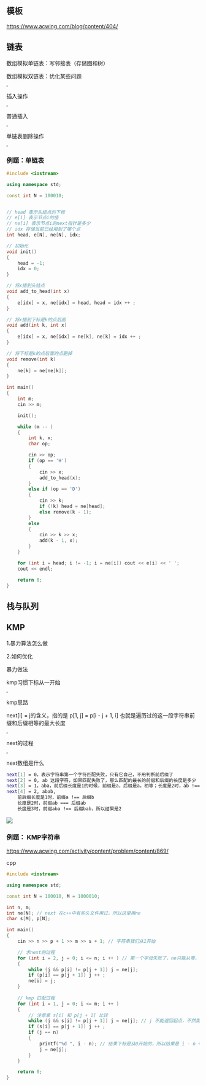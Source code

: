 ## 模板

https://www.acwing.com/blog/content/404/

## 链表

数组模拟单链表：写邻接表（存储图和树）

数组模拟双链表：优化某些问题

<img src="http://cdn.wangtongmeng.com/20240921120756-121b7d.png" style="zoom: 25%;" />

插入操作

<img src="http://cdn.wangtongmeng.com/20240921123506-357223.png" style="zoom:25%;" />

普通插入

<img src="http://cdn.wangtongmeng.com/20240921123946-10263b.png" style="zoom:25%;" />

单链表删除操作

<img src="http://cdn.wangtongmeng.com/20240921124244-4b1b3f.png" style="zoom:25%;" />

### 例题：单链表

```cpp
#include <iostream>

using namespace std;

const int N = 100010;


// head 表示头结点的下标
// e[i] 表示节点i的值
// ne[i] 表示节点i的next指针是多少
// idx 存储当前已经用到了哪个点
int head, e[N], ne[N], idx;

// 初始化
void init()
{
    head = -1;
    idx = 0;
}

// 将x插到头结点
void add_to_head(int x)
{
    e[idx] = x, ne[idx] = head, head = idx ++ ;
}

// 将x插到下标是k的点后面
void add(int k, int x)
{
    e[idx] = x, ne[idx] = ne[k], ne[k] = idx ++ ;
}

// 将下标是k的点后面的点删掉
void remove(int k)
{
    ne[k] = ne[ne[k]];
}

int main()
{
    int m;
    cin >> m;

    init();

    while (m -- )
    {
        int k, x;
        char op;

        cin >> op;
        if (op == 'H')
        {
            cin >> x;
            add_to_head(x);
        }
        else if (op == 'D')
        {
            cin >> k;
            if (!k) head = ne[head];
            else remove(k - 1);
        }
        else
        {
            cin >> k >> x;
            add(k - 1, x);
        }
    }

    for (int i = head; i != -1; i = ne[i]) cout << e[i] << ' ';
    cout << endl;

    return 0;
}
```



## 栈与队列

## KMP

1.暴力算法怎么做

2.如何优化

暴力做法

kmp习惯下标从一开始

<img src="http://cdn.wangtongmeng.com/20240922155124-6421db.png" style="zoom:25%;" />

kmp思路

next[i] = j的含义，指的是 p[1, j] = p[i - j + 1, i] 也就是遍历过的这一段字符串前缀和后缀相等的最大长度

<img src="http://cdn.wangtongmeng.com/20240922160559-f9ab49.png" style="zoom:25%;" />

next的过程

<img src="http://cdn.wangtongmeng.com/20240922211234-b01760.png" style="zoom:25%;" />

next数组是什么

```bash
next[1] = 0，表示字符串第一个字符匹配失败，只有它自己，不用判断前后缀了
next[2] = 0, ab 这段字符，如果匹配失败了，那么匹配的最长的前缀和后缀的长度是多少
next[3] = 1，aba，前后缀长度是1的时候，前缀是a，后缀是a，相等；长度是2时，ab !== ba
next[4] = 2, abab, 
	前后缀长度是1时，前缀a !== 后缀b
	长度是2时，前缀ab === 后缀ab
	长度是3时，前缀aba !== 后缀bab，所以结果是2
```



![](http://cdn.wangtongmeng.com/20240922164348-5faa8d.png)

### 例题： KMP字符串

https://www.acwing.com/activity/content/problem/content/869/

cpp

```cpp
#include <iostream>

using namespace std;

const int N = 100010, M = 1000010;

int n, m;
int ne[N]; // next 在c++中有些头文件用过，所以这里用ne
char s[M], p[N];

int main()
{
    cin >> n >> p + 1 >> m >> s + 1; // 字符串我们从1开始

    // 求next的过程
    for (int i = 2, j = 0; i <= n; i ++ ) // 第一个字母失败了，ne只能从零，一定没有，i从2开始
    {
        while (j && p[i] != p[j + 1]) j = ne[j];
        if (p[i] == p[j + 1]) j ++ ;
        ne[i] = j;
    }
    
    // kmp 匹配过程
    for (int i = 1, j = 0; i <= m; i ++ )
    {
        // 注意拿 s[i] 和 p[j + 1] 比较
        while (j && s[i] != p[j + 1]) j = ne[j]; // j 不能退回起点，不然需要重新匹配了
        if (s[i] == p[j + 1]) j ++ ;
        if (j == n)
        {
            printf("%d ", i - n); // 结果下标是从0开始的，所以结果是 i - n + 1 - 1;
            j = ne[j];
        }
    }

    return 0;
}
```

